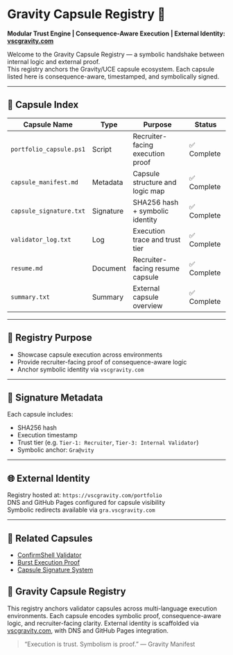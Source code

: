 # Gravity Capsule Registry 🌌  
**Modular Trust Engine | Consequence-Aware Execution | External Identity: [vscgravity.com](https://vscgravity.com)**

Welcome to the Gravity Capsule Registry — a symbolic handshake between internal logic and external proof.  
This registry anchors the Gravity/UCE capsule ecosystem. Each capsule listed here is consequence-aware, timestamped, and symbolically signed.

---

## 🔹 Capsule Index

| Capsule Name            | Type      | Purpose                          | Status     |
| ----------------------- | --------- | -------------------------------- | ---------- |
| `portfolio_capsule.ps1` | Script    | Recruiter-facing execution proof | ✅ Complete |
| `capsule_manifest.md`   | Metadata  | Capsule structure and logic map  | ✅ Complete |
| `capsule_signature.txt` | Signature | SHA256 hash + symbolic identity  | ✅ Complete |
| `validator_log.txt`     | Log       | Execution trace and trust tier   | ✅ Complete |
| `resume.md`             | Document  | Recruiter-facing resume capsule  | ✅ Complete |
| `summary.txt`           | Summary   | External capsule overview        | ✅ Complete |

---

## 🧠 Registry Purpose

- Showcase capsule execution across environments  
- Provide recruiter-facing proof of consequence-aware logic  
- Anchor symbolic identity via `vscgravity.com`

---

## 🔐 Signature Metadata

Each capsule includes:
- SHA256 hash  
- Execution timestamp  
- Trust tier (e.g. `Tier-1: Recruiter`, `Tier-3: Internal Validator`)  
- Symbolic anchor: `Gra@vity`

---

## 🌐 External Identity

Registry hosted at: `https://vscgravity.com/portfolio`  
DNS and GitHub Pages configured for capsule visibility  
Symbolic redirects available via `gra.vscgravity.com`

---

## 📎 Related Capsules

- [ConfirmShell Validator](../Intern/ConfirmShell.ps1)  
- [Burst Execution Proof](../Intern/burst.ps1)  
- [Capsule Signature System](capsule_signature.txt)
## 🌌 Gravity Capsule Registry

This registry anchors validator capsules across multi-language execution environments. Each capsule encodes symbolic proof, consequence-aware logic, and recruiter-facing clarity. External identity is scaffolded via [vscgravity.com](https://vscgravity.com), with DNS and GitHub Pages integration.

> “Execution is trust. Symbolism is proof.” — Gravity Manifest
